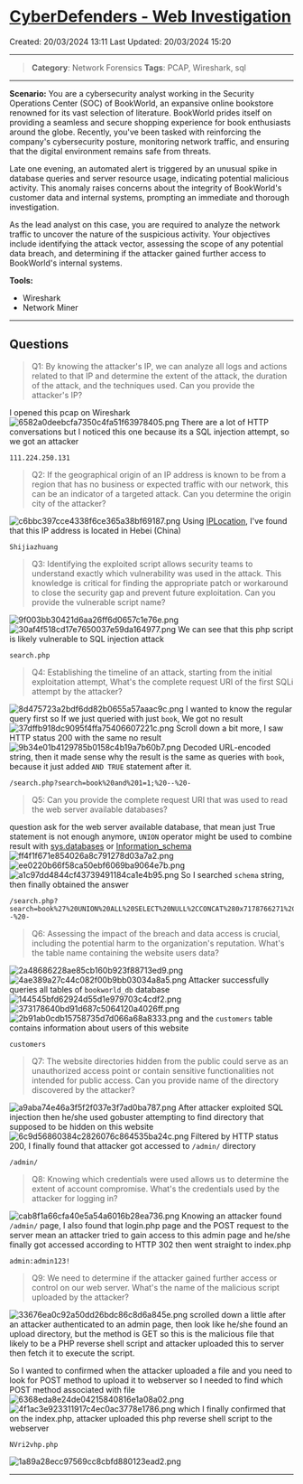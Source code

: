 # [CyberDefenders - Web Investigation](https://cyberdefenders.org/blueteam-ctf-challenges/web-investigation/)
Created: 20/03/2024 13:11
Last Updated: 20/03/2024 15:20
* * *
>**Category**: Network Forensics
>**Tags**: PCAP, Wireshark, sql
* * *
**Scenario:**
You are a cybersecurity analyst working in the Security Operations Center (SOC) of BookWorld, an expansive online bookstore renowned for its vast selection of literature. BookWorld prides itself on providing a seamless and secure shopping experience for book enthusiasts around the globe. Recently, you've been tasked with reinforcing the company's cybersecurity posture, monitoring network traffic, and ensuring that the digital environment remains safe from threats.

Late one evening, an automated alert is triggered by an unusual spike in database queries and server resource usage, indicating potential malicious activity. This anomaly raises concerns about the integrity of BookWorld's customer data and internal systems, prompting an immediate and thorough investigation.

As the lead analyst on this case, you are required to analyze the network traffic to uncover the nature of the suspicious activity. Your objectives include identifying the attack vector, assessing the scope of any potential data breach, and determining if the attacker gained further access to BookWorld's internal systems.

**Tools:**
- Wireshark
- Network Miner
* * *
## Questions
> Q1: By knowing the attacker's IP, we can analyze all logs and actions related to that IP and determine the extent of the attack, the duration of the attack, and the techniques used. Can you provide the attacker's IP?

I opened this pcap on Wireshark
![6582a0deebcfa7350c4fa51f63978405.png](../../_resources/6582a0deebcfa7350c4fa51f63978405.png)
There are a lot of HTTP conversations but I noticed this one because its a SQL injection attempt, so we got an attacker
```
111.224.250.131
```

> Q2: If the geographical origin of an IP address is known to be from a region that has no business or expected traffic with our network, this can be an indicator of a targeted attack. Can you determine the origin city of the attacker?

![c6bbc397cce4338f6ce365a38bf69187.png](../../_resources/c6bbc397cce4338f6ce365a38bf69187.png)
Using [IPLocation](https://www.iplocation.net/ip-lookup), I've found that this IP address is located in Hebei (China)
```
Shijiazhuang
```

> Q3: Identifying the exploited script allows security teams to understand exactly which vulnerability was used in the attack. This knowledge is critical for finding the appropriate patch or workaround to close the security gap and prevent future exploitation. Can you provide the vulnerable script name?

![9f003bb30421d6aa26ff6d0657c1e76e.png](../../_resources/9f003bb30421d6aa26ff6d0657c1e76e.png)
![30af4f518cd17e7650037e59da164977.png](../../_resources/30af4f518cd17e7650037e59da164977.png)
We can see that this php script is likely vulnerable to SQL injection attack
```
search.php
```

> Q4: Establishing the timeline of an attack, starting from the initial exploitation attempt, What's the complete request URI of the first SQLi attempt by the attacker?

![8d475723a2bdf6dd82b0655a57aaac9c.png](../../_resources/8d475723a2bdf6dd82b0655a57aaac9c.png)
I wanted to know the regular query first so If we just queried with just `book`, We got no result
![37dffb918dc9095f4ffa75406607221c.png](../../_resources/37dffb918dc9095f4ffa75406607221c.png)
Scroll down a bit more, I saw HTTP status 200 with the same no result
![9b34e01b4129785b0158c4b19a7b60b7.png](../../_resources/9b34e01b4129785b0158c4b19a7b60b7.png)
Decoded URL-encoded string, then it made sense why the result is the same as queries with `book`, because it just added `AND TRUE` statement after it.
```
/search.php?search=book%20and%201=1;%20--%20-
```

> Q5: Can you provide the complete request URI that was used to read the web server available databases?

question ask for the web server available database, that mean just True statement is not enough anymore, `UNION` operator might be used to combine result with [sys.databases](https://learn.microsoft.com/en-us/sql/relational-databases/system-catalog-views/sys-databases-transact-sql?view=sql-server-ver16) or [Information_schema](https://dev.mysql.com/doc/mysql-infoschema-excerpt/8.3/en/information-schema-introduction.html)
![ff4f1f671e854026a8c791278d03a7a2.png](../../_resources/ff4f1f671e854026a8c791278d03a7a2.png)
![ee0220b66f58ca50ebf6069ba9064e7b.png](../../_resources/ee0220b66f58ca50ebf6069ba9064e7b.png)
![a1c97dd4844cf43739491184ca1e4b95.png](../../_resources/a1c97dd4844cf43739491184ca1e4b95.png)
So I searched `schema` string, then finally obtained the answer
```
/search.php?search=book%27%20UNION%20ALL%20SELECT%20NULL%2CCONCAT%280x7178766271%2CJSON_ARRAYAGG%28CONCAT_WS%280x7a76676a636b%2Cschema_name%29%29%2C0x7176706a71%29%20FROM%20INFORMATION_SCHEMA.SCHEMATA--%20-
```

> Q6: Assessing the impact of the breach and data access is crucial, including the potential harm to the organization's reputation. What's the table name containing the website users data?

![2a48686228ae85cb160b923f88713ed9.png](../../_resources/2a48686228ae85cb160b923f88713ed9.png)
![4ae389a27c44c082f00b9bb03034a8a5.png](../../_resources/4ae389a27c44c082f00b9bb03034a8a5.png)
Attacker successfully queries all tables of `bookworld_db` database
![144545bfd62924d55d1e979703c4cdf2.png](../../_resources/144545bfd62924d55d1e979703c4cdf2.png)
![373178640bd91d687c5064120a4026ff.png](../../_resources/373178640bd91d687c5064120a4026ff.png)
![2b91ab0cdb15758735d7d066a68a8333.png](../../_resources/2b91ab0cdb15758735d7d066a68a8333.png)
and the `customers` table contains information about users of this website
```
customers
```

> Q7: The website directories hidden from the public could serve as an unauthorized access point or contain sensitive functionalities not intended for public access. Can you provide name of the directory discovered by the attacker? 

![a9aba74e46a3f5f2f037e3f7ad0ba787.png](../../_resources/a9aba74e46a3f5f2f037e3f7ad0ba787.png)
After attacker exploited SQL injection then he/she used gobuster attempting to find directory that supposed to be hidden on this website
![6c9d56860384c2826076c864535ba24c.png](../../_resources/6c9d56860384c2826076c864535ba24c.png)
Filtered by HTTP status 200, I finally found that attacker got accessed to `/admin/` directory
```
/admin/
```

> Q8: Knowing which credentials were used allows us to determine the extent of account compromise. What's the credentials used by the attacker for logging in?

![cab8f1a66cfa40e5a54a6016b28ea736.png](../../_resources/cab8f1a66cfa40e5a54a6016b28ea736.png)
Knowing an attacker found `/admin/` page, I also found that login.php page and the POST request to the server mean an attacker tried to gain access to this admin page and he/she finally got accessed according to HTTP 302 then went straight to index.php
```
admin:admin123!
```

> Q9: We need to determine if the attacker gained further access or control on our web server. What's the name of the malicious script uploaded by the attacker?

![33676ea0c92a50dd26bdc86c8d6a845e.png](../../_resources/33676ea0c92a50dd26bdc86c8d6a845e.png)
scrolled down a little after an attacker authenticated to an admin page, then look like he/she found an upload directory, but the method is GET so this is the malicious file that likely to be a PHP reverse shell script and attacker uploaded this to server then fetch it to execute the script.

So I wanted to confirmed when the attacker uploaded a file and you need to look for POST method to upload it to webserver so I needed to find which POST method associated with file
![6368eda8e24de04215840816e1a08a02.png](../../_resources/6368eda8e24de04215840816e1a08a02.png)
![4f1ac3e923311917c4ec0ac3778e1786.png](../../_resources/4f1ac3e923311917c4ec0ac3778e1786.png)
which I finally confirmed that on the index.php, attacker uploaded this php reverse shell script to the webserver
```
NVri2vhp.php
```

![1a89a28ecc97569cc8cbfd880123ead2.png](../../_resources/1a89a28ecc97569cc8cbfd880123ead2.png)
***
